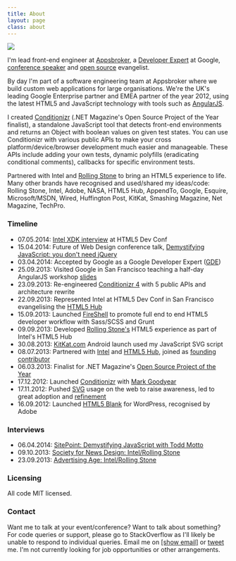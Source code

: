 ```yaml
---
title: About
layout: page
class: about
---
```


<div class="about__talk">
  <img src="img/shuffle/html5devconf.jpg">
</div>

I'm lead front-end engineer at [Appsbroker](//www.appsbroker.com), a [Developer Expert](https://developers.google.com/experts) at Google, [conference speaker](https://speakerdeck.com/toddmotto) and [open source](//github.com/toddmotto) evangelist.

By day I'm part of a software engineering team at Appsbroker where we build custom web applications for large organisations. We're the UK's leading Google Enterprise partner and EMEA partner of the year 2012, using the latest HTML5 and JavaScript technology with tools such as [AngularJS](//angularjs.org).

I created [Conditionizr](//conditionizr.com) (.NET Magazine's Open Source Project of the Year finalist), a standalone JavaScript tool that detects front-end environments and returns an Object with boolean values on given test states. You can use Conditionizr with various public APIs to make your cross platform/device/browser development much easier and manageable. These APIs include adding your own tests, dynamic polyfills (eradicating conditional comments), callbacks for specific environment tests.

Partnered with Intel and [Rolling Stone](//rollingstone.com/feature/the-geeks-on-the-frontlines) to bring an HTML5 experience to life. Many other brands have recognised and used/shared my ideas/code: Rolling Stone, Intel, Adobe, NASA, HTML5 Hub, AppendTo, Google, Esquire, Microsoft/MSDN, Wired, Huffington Post, KitKat, Smashing Magazine, Net Magazine, TechPro.

### Timeline
* 07.05.2014: [Intel XDK interview](//www.youtube.com/watch?v=5L_gW1K7vqg) at HTML5 Dev Conf
* 15.04.2014: Future of Web Design conference talk, [Demystifying JavaScript: you don't need jQuery](//toddmotto.com/talks/fowd-2014)
* 03.04.2014: Accepted by Google as a Google Developer Expert ([GDE](//developers.google.com/experts))
* 25.09.2013: Visited Google in San Francisco teaching a half-day AngularJS workshop [slides](//speakerdeck.com/toddmotto/angularjs-in-one-day)
* 23.09.2013: Re-engineered [Conditionizr 4](//conditionizr.com) with 5 public APIs and architecture rewrite
* 22.09.2013: Represented Intel at HTML5 Dev Conf in San Francisco evangelising the [HTML5 Hub](//html5hub.com)
* 15.09.2013: Launched [FireShell](//getfireshell.com) to promote full end to end HTML5 developer workflow with Sass/SCSS and Grunt
* 09.09.2013: Developed [Rolling Stone's](//rollingstone.com/feature/the-geeks-on-the-frontlines) HTML5 experience as part of Intel's HTML5 Hub
* 30.08.2013: [KitKat.com](//kitkat.com) Android launch used my JavaScript SVG script
* 08.07.2013: Partnered with [Intel](//intel.com) and [HTML5 Hub](//html5hub.com), joined as [founding contributor](//html5hub.com/developers)
* 06.03.2013: Finalist for .NET Magazine's [Open Source Project of the Year](//www.creativebloq.com/design/net-awards-2013-open-source-project-year-4132975)
* 17.12.2012: Launched [Conditionizr](//conditionizr.com) with [Mark Goodyear](//markgoodyear.com)
* 17.11.2012: Pushed [SVG](//toddmotto.com/mastering-svg-use-for-a-retina-web-fallbacks-with-png-script) usage on the web to raise awareness, led to great adoption and [refinement](//toddmotto.com/revisiting-svg-workflow-for-performance-and-progressive-development-with-transparent-data-uris)
* 16.09.2012: Launched [HTML5 Blank](//html5blank.com) for WordPress, recognised by Adobe

### Interviews
* 06.04.2014: [SitePoint: Demystifying JavaScript with Todd Motto](//sitepoint.com/demystifying-javascript-todd-motto)
* 09.10.2013: [Society for News Design: Intel/Rolling Stone](//www.snd.org/2013/10/the-guts-todd-motto-on-developing-rolling-stones-the-geeks-on-the-front-lines)
* 23.09.2013: [Advertising Age: Intel/Rolling Stone](//adage.com/article/digital/intel-hub-targets-developers-subsidizing-web-publishers/244296)

### Licensing
All code MIT licensed.

### Contact
Want me to talk at your event/conference? Want to talk about something? For code queries or support, please go to StackOverflow as I'll likely be unable to respond to individual queries. Email me on <a href="http://www.google.com/recaptcha/mailhide/d?k=01rmKaZ2nEzUNTlBeJwIA-NA==&amp;c=de1XRgcu-NxBLsqf8jeHz_Fq-2QrJf1ZcDAozNqFuu8=" onclick="window.open('http://www.google.com/recaptcha/mailhide/d?k\07501rmKaZ2nEzUNTlBeJwIA-NA\75\75\46c\75de1XRgcu-NxBLsqf8jeHz_Fq-2QrJf1ZcDAozNqFuu8\075', '', 'toolbar=0,scrollbars=0,location=0,statusbar=0,menubar=0,resizable=0,width=500,height=300'); return false;" title="Reveal this e-mail address">[show email]</a> or [tweet](//twitter.com/toddmotto) me. I'm not currently looking for job opportunities or other arrangements.
